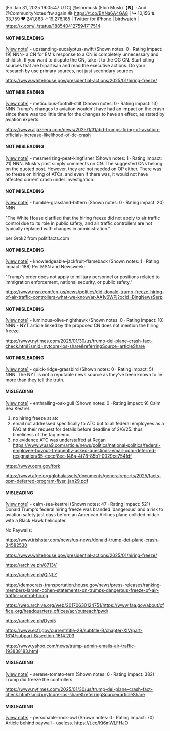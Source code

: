 [Fri Jan 31, 2025 19:05:47 UTC] @elonmusk (Elon Musk)【𝗕】: And @CommunityNotes ftw again 😂 https://t.co/BXNa6A4GA8 | ↳ 10,156 ⇅ 33,759 ♥ 241,863 🡕 19,276,185 | Twitter for iPhone | birdwatch | https://x.com/_/status/1885404127594717514

#### NOT MISLEADING

[[view note]](https://x.com/i/birdwatch/n/1885551344771043771) - upstanding-eucalyptus-swift (Shown notes: 0 · Rating impact: 19)
NNN- a CN for EM's response to a CN is completely unnecessary and childish. If you want to dispute the CN, take it to the OG CN. Start citing sources that are bipartisan and read the executive actions. Do your research by use primary sources, not just secondary sources

https://www.whitehouse.gov/presidential-actions/2025/01/hiring-freeze/

#### NOT MISLEADING

[[view note]](https://x.com/i/birdwatch/n/1885550565343543686) - meticulous-foothill-stilt (Shown notes: 0 · Rating impact: 13)
NNN Trump's changes to aviation wouldn't have had an impact on the crash since there was too little time for the changes to have an effect, as stated by aviation experts. 

https://www.aljazeera.com/news/2025/1/31/did-trumps-firing-of-aviation-officials-increase-likelihood-of-dc-crash

#### NOT MISLEADING

[[view note]](https://x.com/i/birdwatch/n/1885463412877988275) - mesmerizing-peat-kingfisher (Shown notes: 1 · Rating impact: 21)
NNN. Musk's post simply comments on CN. The suggested CNs belong on the quoted post. However, they are not needed on OP either.  There was no freeze on hiring of ATCs, and even if there was, it would not have affected current crash under investigation.

#### NOT MISLEADING

[[view note]](https://x.com/i/birdwatch/n/1885435394491380170) - humble-grassland-bittern (Shown notes: 0 · Rating impact: 20)
NNN.  

"The White House clarified that the hiring freeze did not apply to air traffic control due to its role in public safety, and air traffic controllers are not typically replaced with changes in administration."

per Grok2 from politifacts.com

#### NOT MISLEADING

[[view note]](https://x.com/i/birdwatch/n/1885434830105797064) - knowledgeable-jackfruit-flameback (Shown notes: 1 · Rating impact: 188)
Per MSN and Newsweek:

"Trump's order does not apply to military personnel or positions related to immigration enforcement, national security, or public safety."

https://www.msn.com/en-us/news/politics/did-donald-trump-freeze-hiring-of-air-traffic-controllers-what-we-know/ar-AA1y6WPj?ocid=BingNewsSerp

#### NOT MISLEADING

[[view note]](https://x.com/i/birdwatch/n/1885423044027678802) - luminous-olive-nighthawk (Shown notes: 0 · Rating impact: 10)
NNN - NYT article linked by the proposed CN does not mention the hiring freeze.

https://www.nytimes.com/2025/01/30/us/trump-dei-plane-crash-fact-check.html?smid=nytcore-ios-share&referringSource=articleShare

#### NOT MISLEADING

[[view note]](https://x.com/i/birdwatch/n/1885419143802863931) - quick-ridge-grassbird (Shown notes: 0 · Rating impact: 5)
NNN. The NYT is not a reputable news source as they’ve been known to lie more than they tell the truth. 

#### MISLEADING

[[view note]](https://x.com/i/birdwatch/n/1885556111140696479) - enthralling-oak-gull (Shown notes: 0 · Rating impact: 9)
Calm Sea Kestrel
1) no hiring freeze at atc 
2)  email  not addressed specifically to ATC but to all federal employees as a FAQ at their request for details before deadline of 2/6/25. thus  timeliness of the faq memo 
3) no evidence ATC was understaffed at Regan 
https://www.wusa9.com/article/news/politics/national-politics/federal-employee-buyout-frequently-asked-questions-email-opm-deferred-resignation/65-ceccf8ec-f46a-4f78-85b1-0029ce754fdf

https://www.opm.gov/fork

https://www.afge.org/globalassets/documents/generalreports/2025/facts-opm-deferred-program-flyer_jan29.pdf





#### MISLEADING

[[view note]](https://x.com/i/birdwatch/n/1885442706761035878) - calm-sea-kestrel (Shown notes: 47 · Rating impact: 521)
Donald Trump's federal hiring freeze was branded 'dangerous' and a risk to aviation safety just days before an American Airlines plane collided midair with a Black Hawk helicopter.

No Paywalls:

https://www.irishstar.com/news/us-news/donald-trump-dei-plane-crash-34582530

https://www.whitehouse.gov/presidential-actions/2025/01/hiring-freeze/

https://archive.ph/8713V

https://archive.ph/QiNLZ

https://democrats-transportation.house.gov/news/press-releases/ranking-members-larsen-cohen-statements-on-trumps-dangerous-freeze-of-air-traffic-control-hiring

https://web.archive.org/web/20170630124751/https://www.faa.gov/about/office_org/headquarters_offices/acr/outreach/pwd/

https://archive.ph/Dyoi5

https://www.ecfr.gov/current/title-29/subtitle-B/chapter-XIV/part-1614/subpart-B/section-1614.203

https://www.yahoo.com/news/trump-admin-emails-air-traffic-193838183.html

#### MISLEADING

[[view note]](https://x.com/i/birdwatch/n/1885417179585065094) - serene-tomato-tern (Shown notes: 0 · Rating impact: 382)
Trump did freeze the controllers 

https://www.nytimes.com/2025/01/30/us/trump-dei-plane-crash-fact-check.html?smid=nytcore-ios-share&referringSource=articleShare

#### MISLEADING

[[view note]](https://x.com/i/birdwatch/n/1885425459132760225) - personable-rock-owl (Shown notes: 0 · Rating impact: 70)
Article behind paywall - useless. 
https://t.co/Ki6mWLFHJO
